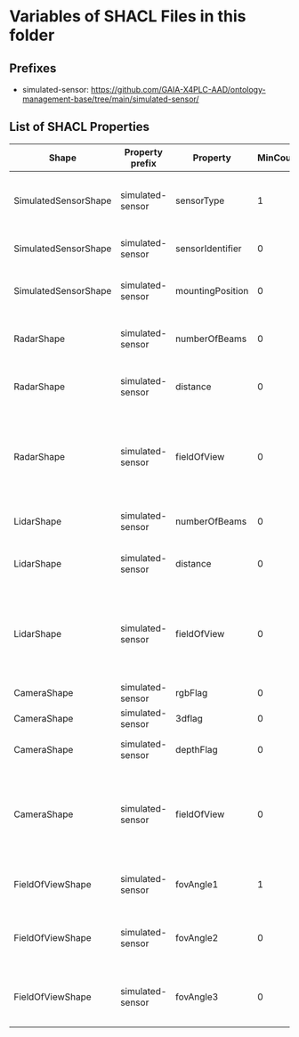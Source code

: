 # Variables of SHACL Files in this folder

## Prefixes

- simulated-sensor: <https://github.com/GAIA-X4PLC-AAD/ontology-management-base/tree/main/simulated-sensor/>

## List of SHACL Properties

| Shape | Property prefix | Property | MinCount | MaxCount | Description | Datatype/NodeKind | Filename |
| --- | --- | --- | --- | --- | --- | --- | --- |
| SimulatedSensorShape | simulated-sensor | sensorType | 1 | 1 | Perception and other relevant sensors for autonomous driving |  | simulated-sensor_shacl.ttl |
| SimulatedSensorShape | simulated-sensor | sensorIdentifier | 0 | 1 | Name/Identifier of the sensor in the simulator | <http://www.w3.org/2001/XMLSchema#string> | simulated-sensor_shacl.ttl |
| SimulatedSensorShape | simulated-sensor | mountingPosition | 0 | 1 | Possible mounting positions of the radar | <http://www.w3.org/2001/XMLSchema#string> | simulated-sensor_shacl.ttl |
| RadarShape | simulated-sensor | numberOfBeams | 0 | 1 | Number of beams sent by the radar sensor | <http://www.w3.org/2001/XMLSchema#integer> | simulated-sensor_shacl.ttl |
| RadarShape | simulated-sensor | distance | 0 | 1 | Covered distance or range in meters | <http://www.w3.org/2001/XMLSchema#float> | simulated-sensor_shacl.ttl |
| RadarShape | simulated-sensor | fieldOfView | 0 | 1 | Field of view angles, supporting up to three values (e.g., horizontal, upper, and lower FoV) |  | simulated-sensor_shacl.ttl |
| LidarShape | simulated-sensor | numberOfBeams | 0 | 1 | Number of beams sent by the lidar sensor | <http://www.w3.org/2001/XMLSchema#integer> | simulated-sensor_shacl.ttl |
| LidarShape | simulated-sensor | distance | 0 | 1 | Covered distance or range in meters | <http://www.w3.org/2001/XMLSchema#float> | simulated-sensor_shacl.ttl |
| LidarShape | simulated-sensor | fieldOfView | 0 | 1 | Field of view angles, supporting up to three values (e.g., horizontal, upper, and lower FoV) |  | simulated-sensor_shacl.ttl |
| CameraShape | simulated-sensor | rgbFlag | 0 | 1 | If true, camera is RGB camera | <http://www.w3.org/2001/XMLSchema#boolean> | simulated-sensor_shacl.ttl |
| CameraShape | simulated-sensor | 3dflag | 0 | 1 | If true, camera is 3D camera | <http://www.w3.org/2001/XMLSchema#boolean> | simulated-sensor_shacl.ttl |
| CameraShape | simulated-sensor | depthFlag | 0 | 1 | If true, camera is depth camera | <http://www.w3.org/2001/XMLSchema#boolean> | simulated-sensor_shacl.ttl |
| CameraShape | simulated-sensor | fieldOfView | 0 | 1 | Field of view angles, supporting up to three values (e.g., horizontal, upper, and lower FoV) |  | simulated-sensor_shacl.ttl |
| FieldOfViewShape | simulated-sensor | fovAngle1 | 1 | 1 | FoV angle 1 (mandatory if FoV attribute is used) | <http://www.w3.org/2001/XMLSchema#float> | simulated-sensor_shacl.ttl |
| FieldOfViewShape | simulated-sensor | fovAngle2 | 0 | 1 | FoV angle 2 (optional, depending on simulator and sensor type) | <http://www.w3.org/2001/XMLSchema#float> | simulated-sensor_shacl.ttl |
| FieldOfViewShape | simulated-sensor | fovAngle3 | 0 | 1 | FoV angle 3 (optional, depending on simulator and sensor type) | <http://www.w3.org/2001/XMLSchema#float> | simulated-sensor_shacl.ttl |
